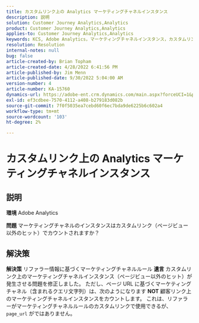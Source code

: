 ```yaml
---
title: カスタムリンク上の Analytics マーケティングチャネルインスタンス
description: 説明
solution: Customer Journey Analytics,Analytics
product: Customer Journey Analytics,Analytics
applies-to: Customer Journey Analytics,Analytics
keywords: KCS, Adobe Analytics，マーケティングチャネルインスタンス，カスタムリンク， FAQ
resolution: Resolution
internal-notes: null
bug: false
article-created-by: Brian Topham
article-created-date: 4/28/2022 6:41:56 PM
article-published-by: Jim Menn
article-published-date: 9/30/2022 5:04:00 AM
version-number: 4
article-number: KA-15760
dynamics-url: https://adobe-ent.crm.dynamics.com/main.aspx?forceUCI=1&pagetype=entityrecord&etn=knowledgearticle&id=f30e69e0-22c7-ec11-a7b6-0022480a1b03
exl-id: ef3cdbee-7570-4112-a408-b279183d082b
source-git-commit: 7f0f5035ea7cebd60f6ec7bda9de6225b6c602a4
workflow-type: tm+mt
source-wordcount: '103'
ht-degree: 2%

---
```


# カスタムリンク上の Analytics マーケティングチャネルインスタンス

## 説明


<b>環境</b>
Adobe Analytics

<b>問題</b>
マーケティングチャネルのインスタンスはカスタムリンク（ページビュー以外のヒット）でカウントされますか？


## 解決策


<b>解決策</b>
リファラー情報に基づくマーケティングチャネルルール <b>遺言</b> カスタムリンク上のマーケティングチャネルインスタンス（ページビュー以外のヒット）が発生させる問題を修正しました。
ただし、ページ URL に基づくマーケティングチャネル（含まれるクエリ文字列）は、次のようになります <b>NOT</b> 顧客リンク上のマーケティングチャネルインスタンスをカウントします。
これは、リファラーがマーケティングチャネルルールのカスタムリンクで使用できるが、 `page_url` がではありません。
